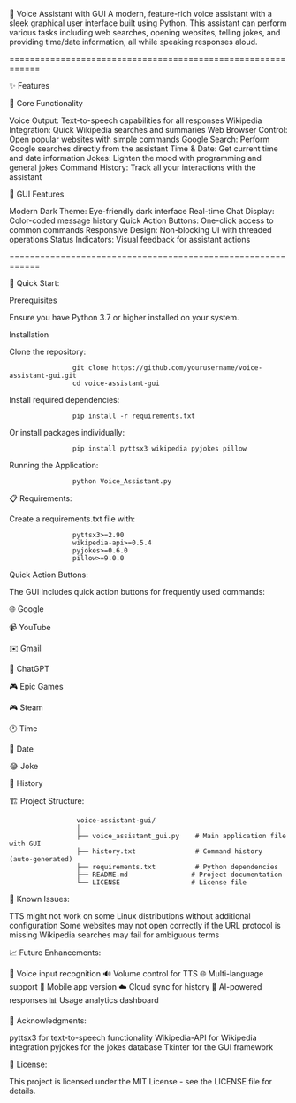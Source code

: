 🤖 Voice Assistant with GUI
A modern, feature-rich voice assistant with a sleek graphical user interface built using Python. This assistant can perform various tasks including web searches, opening websites, telling jokes, and providing time/date information, all while speaking responses aloud.

============================================================

✨ Features

🎯 Core Functionality

Voice Output: Text-to-speech capabilities for all responses
Wikipedia Integration: Quick Wikipedia searches and summaries
Web Browser Control: Open popular websites with simple commands
Google Search: Perform Google searches directly from the assistant
Time & Date: Get current time and date information
Jokes: Lighten the mood with programming and general jokes
Command History: Track all your interactions with the assistant

🎨 GUI Features

Modern Dark Theme: Eye-friendly dark interface
Real-time Chat Display: Color-coded message history
Quick Action Buttons: One-click access to common commands
Responsive Design: Non-blocking UI with threaded operations
Status Indicators: Visual feedback for assistant actions

============================================================

🚀 Quick Start:

Prerequisites

Ensure you have Python 3.7 or higher installed on your system.

Installation

Clone the repository:

                    git clone https://github.com/yourusername/voice-assistant-gui.git
                    cd voice-assistant-gui

Install required dependencies:

                    pip install -r requirements.txt

Or install packages individually:

                    pip install pyttsx3 wikipedia pyjokes pillow

Running the Application:

                    python Voice_Assistant.py

📋 Requirements:

Create a requirements.txt file with:

                    pyttsx3>=2.90
                    wikipedia-api>=0.5.4
                    pyjokes>=0.6.0
                    pillow>=9.0.0

Quick Action Buttons:

The GUI includes quick action buttons for frequently used commands:

🌐 Google

📹 YouTube

✉️ Gmail

🤖 ChatGPT

🎮 Epic Games

🎮 Steam

🕐 Time

📅 Date

😂 Joke

📜 History

🏗️ Project Structure:

                     voice-assistant-gui/
                     │
                     ├── voice_assistant_gui.py    # Main application file with GUI
                     ├── history.txt               # Command history (auto-generated)
                     ├── requirements.txt          # Python dependencies
                     ├── README.md                # Project documentation
                     └── LICENSE                  # License file

🐛 Known Issues:

TTS might not work on some Linux distributions without additional configuration
Some websites may not open correctly if the URL protocol is missing
Wikipedia searches may fail for ambiguous terms

📈 Future Enhancements:

🎤 Voice input recognition
🔊 Volume control for TTS
🌐 Multi-language support
📱 Mobile app version
☁️ Cloud sync for history
🤖 AI-powered responses
📊 Usage analytics dashboard

🙏 Acknowledgments:

pyttsx3 for text-to-speech functionality
Wikipedia-API for Wikipedia integration
pyjokes for the jokes database
Tkinter for the GUI framework

📝 License:

This project is licensed under the MIT License - see the LICENSE file for details.
